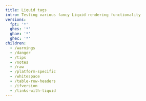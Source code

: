 ```yaml
---
title: Liquid tags
intro: Testing various fancy Liquid rendering functionality
versions:
  fpt: '*'
  ghes: '*'
  ghae: '*'
  ghec: '*'
children:
  - /warnings
  - /danger
  - /tips
  - /notes
  - /raw
  - /platform-specific
  - /whitespace
  - /table-row-headers
  - /ifversion
  - /links-with-liquid
---
```

